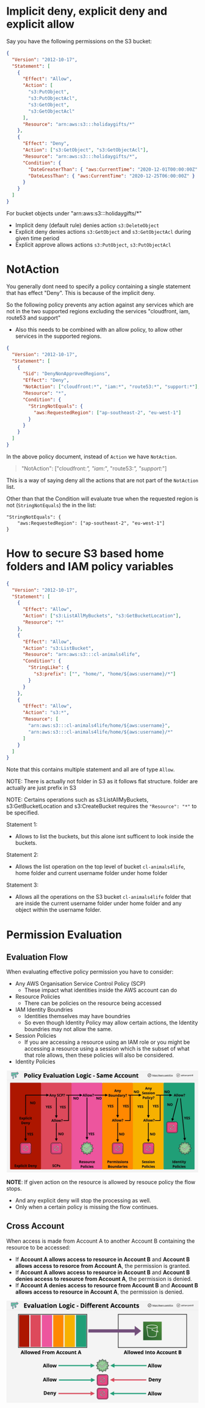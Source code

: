 # Implicit deny, explicit deny and explicit allow

Say you have the following permissions on the S3 bucket:

```json
{
  "Version": "2012-10-17",
  "Statement": [
    {
      "Effect": "Allow",
      "Action": [
        "s3:PutObject",
        "s3:PutObjectAcl",
        "s3:GetObject",
        "s3:GetObjectAcl"
      ],
      "Resource": "arn:aws:s3:::holidaygifts/*"
    },
    {
      "Effect": "Deny",
      "Action": ["s3:GetObject", "s3:GetObjectAcl"],
      "Resource": "arn:aws:s3:::holidaygifts/*",
      "Condition": {
        "DateGreaterThan": { "aws:CurrentTime": "2020-12-01T00:00:00Z" },
        "DateLessThan": { "aws:CurrentTime": "2020-12-25T06:00:00Z" }
      }
    }
  ]
}
```

For bucket objects under "arn:aws:s3:::holidaygifts/\*"

- Implicit deny (default rule) denies action `s3:DeleteObject`
- Explicit deny denies actions `s3:GetObject` and `s3:GetObjectAcl` during given time period
- Explicit approve allows actions `s3:PutObject`, `s3:PutObjectAcl`

# NotAction

You generally dont need to specify a policy containing a single statement that has effect "Deny". This is because of the implicit deny.

So the following policy prevents any action against any services which are not in the two supported regions excluding the services "cloudfront, iam, route53 and support"

- Also this needs to be combined with an allow policy, to allow other services in the supported regions.

```json
{
  "Version": "2012-10-17",
  "Statement": [
    {
      "Sid": "DenyNonApprovedRegions",
      "Effect": "Deny",
      "NotAction": ["cloudfront:*", "iam:*", "route53:*", "support:*"],
      "Resource": "*",
      "Condition": {
        "StringNotEquals": {
          "aws:RequestedRegion": ["ap-southeast-2", "eu-west-1"]
        }
      }
    }
  ]
}
```

In the above policy document, instead of `Action` we have `NotAction`.

> "NotAction": ["cloudfront:*", "iam:*", "route53:*", "support:*"]

This is a way of saying deny all the actions that are not part of the `NotAction` list.

Other than that the Condition will evaluate true when the requested region is not (`StringNotEquals`) the in the list:

    "StringNotEquals": {
        "aws:RequestedRegion": ["ap-southeast-2", "eu-west-1"]
    }

# How to secure S3 based home folders and IAM policy variables

```json
{
  "Version": "2012-10-17",
  "Statement": [
    {
      "Effect": "Allow",
      "Action": ["s3:ListAllMyBuckets", "s3:GetBucketLocation"],
      "Resource": "*"
    },
    {
      "Effect": "Allow",
      "Action": "s3:ListBucket",
      "Resource": "arn:aws:s3:::cl-animals4life",
      "Condition": {
        "StringLike": {
          "s3:prefix": ["", "home/", "home/${aws:username}/*"]
        }
      }
    },
    {
      "Effect": "Allow",
      "Action": "s3:*",
      "Resource": [
        "arn:aws:s3:::cl-animals4life/home/${aws:username}",
        "arn:aws:s3:::cl-animals4life/home/${aws:username}/*"
      ]
    }
  ]
}
```

Note that this contains multiple statement and all are of type `Allow`.

NOTE: There is actually not folder in S3 as it follows flat structure. folder are actually are just prefix in S3

NOTE: Certains operations such as s3:ListAllMyBuckets, s3:GetBucketLocation and s3:CreateBucket requires the `"Resource": "*"` to be specified.

Statement 1:

- Allows to list the buckets, but this alone isnt sufficent to look inside the buckets.

Statement 2:

- Allows the list operation on the top level of bucket `cl-animals4life`, home folder and current username folder under home folder

Statement 3:

- Allows all the operations on the S3 bucket `cl-animals4life` folder that are inside the current username folder under home folder and any object within the username folder.

# Permission Evaluation

## Evaluation Flow

When evaluating effective policy permission you have to consider:

- Any AWS Organisation Service Control Policy (SCP)
  - These impact what identities inside the AWS account can do
- Resource Policies
  - There can be policies on the resource being accessed
- IAM Identity Boundries
  - Identities themselves may have boundries
  - So even though Identity Policy may allow certain actions, the Identity boundries may not allow the same.
- Session Policies
  - If you are accessing a resource using an IAM role or you might be accessing a resource using a session which is the subset of what that role allows, then these policies will also be considered.
- Identity Policies

![permission-evaluation-flow](imgs/permission-evaluation-flow.png)

**NOTE**: If given action on the resource is allowed by resouce policy the flow stops.

- And any explicit deny will stop the processing as well.
- Only when a certain policy is missing the flow continues.

## Cross Account

When access is made from Account A to another Account B containing the resource to be accessed:

- If **Account A allows access to resource in Account B** and **Account B allows access to resorce from Account A**, the permission is granted.
- If **Account A allows access to resource in Account B** and **Account B denies access to resource from Account A**, the permission is denied.
- If **Account A denies access to resource from Account B** and **Account B allows access to resource in Account A**, the permission is denied.

![permission-evaluation-cross-account](imgs/permission-evaluation-cross-account.png)
